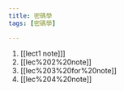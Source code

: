 ```yaml
---
title: 密碼學
tags: [密碼學]

---
```


1. [[lect1 note]]]
2. [[lec%202%20note]]
3. [[lec%203%20for%20note]]
4. [[lec%204%20note]]